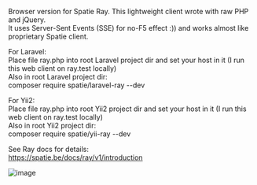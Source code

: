 Browser version for Spatie Ray.
This lightweight client wrote with raw PHP and jQuery.\
It uses Server-Sent Events (SSE) for no-F5 effect :)) and works almost like proprietary Spatie client. 

For Laravel:\
Place file ray.php into root Laravel project dir and set your host in it (I run this web client on ray.test locally)\
Also in root Laravel project dir:\
composer require spatie/laravel-ray --dev

For Yii2:\
Place file ray.php into root Yii2 project dir and set your host in it (I run this web client on ray.test locally)\
Also in root Yii2 project dir:\
composer require spatie/yii-ray --dev

See Ray docs for details: \
https://spatie.be/docs/ray/v1/introduction

![image](https://github.com/grvaz/spatie-ray-web-client/assets/2037750/fa3fbcd3-af45-4134-abf8-a0357e7c13f0)
